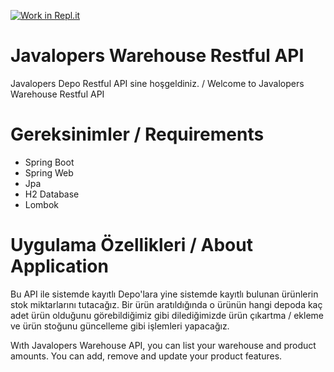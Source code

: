 [![Work in Repl.it](https://classroom.github.com/assets/work-in-replit-14baed9a392b3a25080506f3b7b6d57f295ec2978f6f33ec97e36a161684cbe9.svg)](https://classroom.github.com/online_ide?assignment_repo_id=3838714&assignment_repo_type=AssignmentRepo)

# Javalopers Warehouse Restful API

Javalopers Depo Restful API sine hoşgeldiniz. / Welcome to Javalopers Warehouse Restful API

# Gereksinimler / Requirements

* Spring Boot 
* Spring Web
* Jpa
* H2 Database
* Lombok



# Uygulama Özellikleri / About Application

Bu API ile sistemde kayıtlı Depo'lara yine sistemde kayıtlı bulunan ürünlerin stok miktarlarını tutacağız. Bir ürün aratıldığında o ürünün hangi depoda kaç adet ürün olduğunu görebildiğimiz gibi dilediğimizde ürün çıkartma / ekleme ve ürün stoğunu güncelleme gibi işlemleri yapacağız.

Wıth Javalopers Warehouse API, you can list your warehouse and product amounts. You can add, remove and update your product features.



    
 

    


